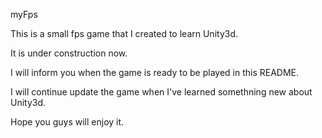 myFps

This is a small fps game that I created to learn Unity3d.

It is under construction now.

I will inform you when the game is ready to be played in this README.

I will continue update the game when I've learned somethning new about Unity3d.

Hope you guys will enjoy it.

